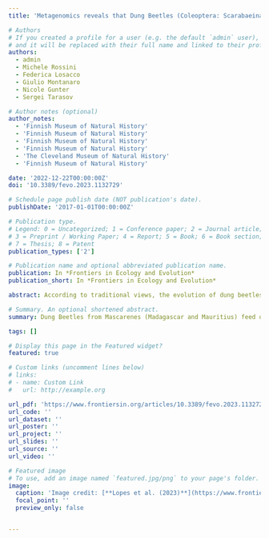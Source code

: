```yaml
---
title: 'Metagenomics reveals that Dung Beetles (Coleoptera: Scarabaeinae) broadly feed on Reptile dung and could feed on that of Dinosaurs'

# Authors
# If you created a profile for a user (e.g. the default `admin` user), write the username (folder name) here
# and it will be replaced with their full name and linked to their profile.
authors:
  - admin
  - Michele Rossini
  - Federica Losacco
  - Giulio Montanaro
  - Nicole Gunter
  - Sergei Tarasov

# Author notes (optional)
author_notes:
  - 'Finnish Museum of Natural History'
  - 'Finnish Museum of Natural History'
  - 'Finnish Museum of Natural History'
  - 'Finnish Museum of Natural History'
  - 'The Cleveland Museum of Natural History'
  - 'Finnish Museum of Natural History'

date: '2022-12-22T00:00:00Z'
doi: '10.3389/fevo.2023.1132729'

# Schedule page publish date (NOT publication's date).
publishDate: '2017-01-01T00:00:00Z'

# Publication type.
# Legend: 0 = Uncategorized; 1 = Conference paper; 2 = Journal article;
# 3 = Preprint / Working Paper; 4 = Report; 5 = Book; 6 = Book section;
# 7 = Thesis; 8 = Patent
publication_types: ['2']

# Publication name and optional abbreviated publication name.
publication: In *Frontiers in Ecology and Evolution*
publication_short: In *Frontiers in Ecology and Evolution*

abstract: According to traditional views, the evolution of dung beetles (Coleoptera, Scarabaeinae) and their feeding habits are largely attributed to mammal dung. In this paper, we challenge this view and provide evidence that many dung beetle communities are actually associated with the dung of reptiles and birds (= Sauropsida). In turn, this indicates that sauropsid dung may have played a crucial evolutionary role that was previously underestimated. We argue that it is physiologically realistic to consider that coprophagy in dung beetles could have evolved during the Cretaceous in response to the massive amount of dung produced by dinosaurs. Furthermore, we demonstrate that sauropsid dung may be one of the major factors driving the emergence of insular dung beetle communities across the globe. We support our findings with amplicon-metagenomic analyses, trapping experiments, and meta-analysis of the published literature.

# Summary. An optional shortened abstract.
summary: Dung Beetles from Mascarenes (Madagascar and Mauritius) feed on the dung of Sauropsid (reptiles and birds). Our study shows that insular dung feeder are 3.4 times more likely to consume dung of reptiles and birds. Additionally, we show that in the absence of large herbivores (mammals), sauropsids are fundamental to support dung beetles communities in insular environments.

tags: []

# Display this page in the Featured widget?
featured: true

# Custom links (uncomment lines below)
# links:
# - name: Custom Link
#   url: http://example.org

url_pdf: 'https://www.frontiersin.org/articles/10.3389/fevo.2023.1132729/full'
url_code: ''
url_dataset: ''
url_poster: ''
url_project: ''
url_slides: ''
url_source: ''
url_video: ''

# Featured image
# To use, add an image named `featured.jpg/png` to your page's folder.
image:
  caption: 'Image credit: [**Lopes et al. (2023)**](https://www.frontiersin.org/articles/10.3389/fevo.2023.1132729/full)'
  focal_point: ''
  preview_only: false


---
```




